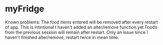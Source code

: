 # myFridge
Known problems: 
The food items entered will be removed after every restart of app. This is intintional I haven't added an alter/remove function yet
Foods from the previous session will remain after restart. Only an issue since I haven't finished alter/remove, restart twice in mean time.
